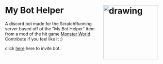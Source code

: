 # My Bot Helper <img align="right" src="https://user-images.githubusercontent.com/50629201/120383212-e7323b80-c324-11eb-8973-b4da22232b46.png" alt="drawing" width="180"/>  
A discord bot made for the ScratchRunning server based off of the "My Bot Helper" item from a mod of the hit game [Monster World](https://scratch.mit.edu/projects/228016745/). Contribute if you feel like it :)
  
  click [here]( https://discord.com/oauth2/authorize?client_id=674664666613547008&scope=bot) here to invite bot.

